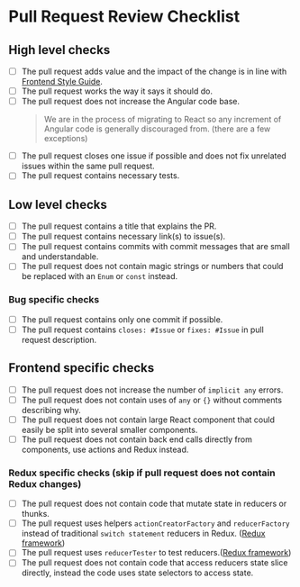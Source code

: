 # Pull Request Review Checklist

## High level checks

- [ ] The pull request adds value and the impact of the change is in line with [Frontend Style Guide](https://gitlab.com/digitalizm/grafana/blob/master/style_guides/frontend.md).
- [ ] The pull request works the way it says it should do.
- [ ] The pull request does not increase the Angular code base.
  > We are in the process of migrating to React so any increment of Angular code is generally discouraged from. (there are a few exceptions)
- [ ] The pull request closes one issue if possible and does not fix unrelated issues within the same pull request.
- [ ] The pull request contains necessary tests.

## Low level checks

- [ ] The pull request contains a title that explains the PR.
- [ ] The pull request contains necessary link(s) to issue(s).
- [ ] The pull request contains commits with commit messages that are small and understandable.
- [ ] The pull request does not contain magic strings or numbers that could be replaced with an `Enum` or `const` instead.

### Bug specific checks

- [ ] The pull request contains only one commit if possible.
- [ ] The pull request contains `closes: #Issue` or `fixes: #Issue` in pull request description.

## Frontend specific checks

- [ ] The pull request does not increase the number of `implicit any` errors.
- [ ] The pull request does not contain uses of `any` or `{}` without comments describing why.
- [ ] The pull request does not contain large React component that could easily be split into several smaller components.
- [ ] The pull request does not contain back end calls directly from components, use actions and Redux instead.

### Redux specific checks (skip if pull request does not contain Redux changes)

- [ ] The pull request does not contain code that mutate state in reducers or thunks.
- [ ] The pull request uses helpers `actionCreatorFactory` and `reducerFactory` instead of traditional `switch statement` reducers in Redux. ([Redux framework](https://gitlab.com/digitalizm/grafana/blob/master/style_guides/redux.md))
- [ ] The pull request uses `reducerTester` to test reducers.([Redux framework](https://gitlab.com/digitalizm/grafana/blob/master/style_guides/redux.md))
- [ ] The pull request does not contain code that access reducers state slice directly, instead the code uses state selectors to access state.
